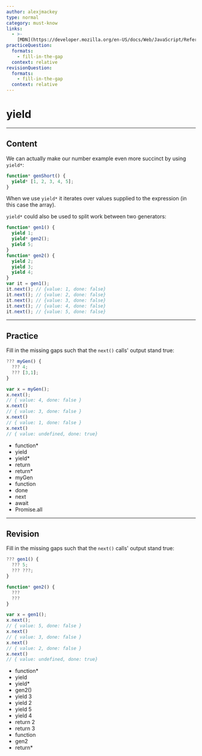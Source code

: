 ```yaml
---
author: alexjmackey
type: normal
category: must-know
links:
  - >-
    [MDN](https://developer.mozilla.org/en-US/docs/Web/JavaScript/Reference/Operators/yield#Examples){website}
practiceQuestion:
  formats:
    - fill-in-the-gap
  context: relative
revisionQuestion:
  formats:
    - fill-in-the-gap
  context: relative
---
```


# yield


---

## Content

We can actually make our number example even more succinct by using `yield*`:

```javascript
function* genShort() {
  yield* [1, 2, 3, 4, 5];
}
```

When we use `yield*` it iterates over values supplied to the expression (in this case the array).

`yield*` could also be used to split work between two generators:

```javascript
function* gen1() {
  yield 1;
  yield* gen2();
  yield 5;
}
function* gen2() {
  yield 2;
  yield 3;
  yield 4;
}
var it = gen1();
it.next(); // {value: 1, done: false}
it.next(); // {value: 2, done: false}
it.next(); // {value: 3, done: false}
it.next(); // {value: 4, done: false}
it.next(); // {value: 5, done: false}
```


---

## Practice

Fill in the missing gaps such that the `next()` calls' output stand true:

```javascript
??? myGen() {
  ??? 4;
  ??? [3,1];
}

var x = myGen();
x.next();
// { value: 4, done: false }
x.next()
// { value: 3, done: false }
x.next()
// { value: 1, done: false }
x.next()
// { value: undefined, done: true}
```

- function*
- yield
- yield*
- return
- return*
- myGen
- function
- done
- next
- await
- Promise.all


---

## Revision

Fill in the missing gaps such that the `next()` calls' output stand true:

```javascript
??? gen1() {
  ??? 5;
  ??? ???;
}

function* gen2() {
  ???
  ???
}

var x = gen1();
x.next();
// { value: 5, done: false }
x.next()
// { value: 3, done: false }
x.next()
// { value: 2, done: false }
x.next()
// { value: undefined, done: true}
```

- function*
- yield
- yield*
- gen2()
- yield 3
- yield 2
- yield 5
- yield 4
- return 2
- return 3
- function
- gen2
- return*
